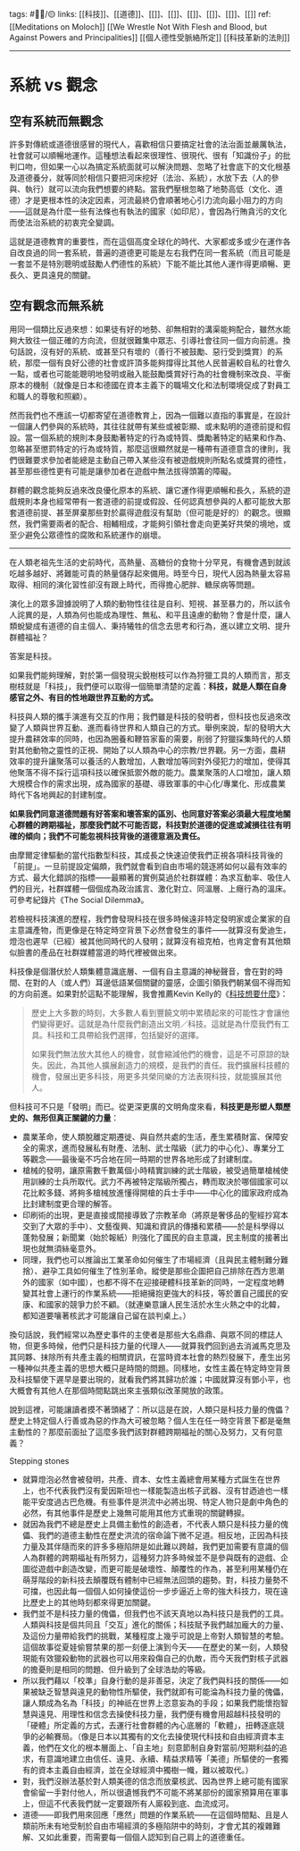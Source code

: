 tags: #✍🏼/🟡 
links: [[科技]]、[[道德]]、[[]]、[[]]、[[]]、[[]]、[[]]、[[]]
ref: 
[[Meditations on Moloch]]
[[We Wrestle Not With Flesh and Blood, but Against Powers and Principalities]]
[[個人德性受脈絡所定]]
[[科技革新的法則]]

---
# 系統 vs 觀念

## 空有系統而無觀念

許多對傳統或道德很感冒的現代人，喜歡相信只要搞定社會的法治面並嚴厲執法，社會就可以順暢地運作。這種想法看起來很理性、很現代、很有「知識份子」的批判口吻，但如果一心以為搞定系統面就可以解決問題、忽略了社會底下的文化根基及道德養分，就等同於相信只要把河床挖好（法治、系統），水放下去（人的參與、執行）就可以流向我們想要的終點。當我們壓根忽略了地勢高低（文化、道德）才是更根本性的決定因素，河流最終仍會順著地心引力流向最小阻力的方向——這就是為什麼一些有法條也有執法的國家（如印尼），會因為行賄貪污的文化而使法治系統的初衷完全變調。

這就是道德教育的重要性，而在這個高度全球化的時代、大家都或多或少在運作各自改良過的同一套系統，普遍的道德更可能是左右我們在同一套系統（而且可能是一套並不是特別聰明或鼓勵人們德性的系統）下能不能比其他人運作得更順暢、更長久、更具遠見的關鍵。

## 空有觀念而無系統

用同一個類比反過來想：如果徒有好的地勢、卻無相對的溝渠能夠配合，雖然水能夠大致往一個正確的方向流，但就很難集中眾志、引導社會往同一個方向前進。換句話說，沒有好的系統、或甚至只有壞的（善行不被鼓勵、惡行受到獎賞）的系統，那麼一個有良好公德的社會或許頂多能夠撐得比其他人民普遍較自私的社會久一點，或者也可能能聰明地發明或融入能鼓勵獎賞好行為的社會機制來改良、平衡原本的機制（就像是日本和德國在資本主義下的職場文化和法制環境促成了對員工和職人的尊敬和照顧）。

然而我們也不應該一切都寄望在道德教育上，因為一個難以直指的事實是，在設計一個讓人們參與的系統時，其往往就帶有某些或被彰顯、或未點明的道德前提和假設。當一個系統的規則本身鼓勵著特定的行為或特質、獎勵著特定的結果和作為、忽略甚至懲罰特定的行為或特質，那麼這很顯然就是一種帶有道德意含的律則，我們很難要求參加者能總是主動自己帶入某些沒有被遊戲規則所點名或獎賞的德性，甚至那些德性更有可能是讓參加者在遊戲中無法拔得頭籌的障礙。

群體的觀念能夠反過來改良優化原本的系統、讓它運作得更順暢和長久，系統的遊戲規則本身也經常帶有一套道德的前提或假設、任何認真想參與的人都可能放大那套道德前提、甚至屏棄那些對於贏得遊戲沒有幫助（但可能是好的）的觀念。很顯然，我們需要兩者的配合、相輔相成，才能夠引領社會走向更美好共榮的境地，或至少避免公眾德性的腐敗和系統運作的崩壞。

---

在人類老祖先生活的史前時代，高熱量、高糖份的食物十分罕見，有機會遇到就該吃越多越好、將難能可貴的熱量儲存起來備用。時至今日，現代人因為熱量太容易取得、相同的演化習性卻沒有跟上時代，而得擔心肥胖、糖尿病等問題。

演化上的眾多證據說明了人類的動物性往往是自利、短視、甚至暴力的，所以該令人詫異的是，人類為何也能成為理性、無私、和平且遠慮的動物？會是什麼，讓人類蛻變成有道德的自主個人、秉持犧牲的信念去思考和行為，進以建立文明、提升群體福祉？

答案是科技。

如果我們能夠理解，對於第一個發現尖銳樹枝可以作為狩獵工具的人類而言，那支樹枝就是「科技」，我們便可以取得一個簡單清楚的定義：**科技，就是人類在自身感官之外、有目的性地跟世界互動的方式。**

科技與人類的攜手演進有交互的作用；我們雖是科技的發明者，但科技也反過來改變了人類與世界互動、進而看待世界和人類自己的方式。舉例來說，犁的發明大大提升農耕效率的同時，也因為圈養和鞭笞家畜的需要，削弱了狩獵採集時代的人類對其他動物之靈性的正視、開始了以人類為中心的宗教/世界觀。另一方面，農耕效率的提升讓聚落可以養活的人數增加，人數增加等同對外侵犯力的增加，使得其他聚落不得不採行這項科技以確保抵禦外敵的能力。農業聚落的人口增加，讓人類大規模合作的需求出現，成為國家的基礎、導致軍事的中心化/專業化、形成農業時代下各地興起的封建制度。


**如果我們同意道德問題有好答案和壞答案的區別、也同意好答案必須最大程度地關心群體的跨期福祉，那麼我們就不可能否認，科技對於道德的促進或減損往往有明確的傾向；我們不可能忽視科技背後的道德意涵及責任。**

由摩爾定律驅動的當代指數型科技，其成長之快速迫使我們正視各項科技背後的「前提」。一旦前提設定偏頗，我們就會看到自由市場的競逐將如何以最有效率的方式、最大化錯誤的指標——最顯著的實例莫過於社群媒體：為求互動率、吸住人們的目光，社群媒體一個個成為政治謠言、激化對立、同溫層、上癮行為的溫床。可參考紀錄片《The Social Dilemma》。




若檢視科技演進的歷程，我們會發現科技在很多時候遠非特定發明家或企業家的自主意識產物，而更像是在特定時空背景下必然會發生的事件——就算沒有愛迪生，燈泡也遲早（已經）被其他同時代的人發明；就算沒有祖克柏，也肯定會有其他類似臉書的產品在社群媒體當道的時代裡被做出來。

科技像是個潛伏於人類集體意識底層、一個有自主意識的神秘聲音，會在對的時間、在對的人（或人們）耳邊低語某個關鍵的靈感，企圖引領我們朝某個不得而知的方向前進。如果對於這點不能理解，我會推薦Kevin Kelly的《[科技想要什麼](https://www.thenewslens.com/article/144474/fullpage)》：

>歷史上大多數的時刻，大多數人看到豐饒文明中累積起來的可能性才會讓他們變得更好。這就是為什麼我們創造出文明／科技。這就是為什麼我們有工具。科技和工具帶給我們選擇，包括變好的選擇。
>
>如果我們無法放大其他人的機會，就會縮減他們的機會，這是不可原諒的缺失。因此，為其他人擴展創造力的規模，是我們的責任。我們擴展科技體的機會，發展出更多科技，用更多共榮同樂的方法表現科技，就能擴展其他人。

但科技可不只是「發明」而已。從更深更廣的文明角度來看，**科技更是形塑人類歷史的、無形但真正關鍵的力量**：

- 農業革命，使人類脫離定期遷徙、與自然共處的生活，產生累積財富、保障安全的需求，進而發展私有財產、法制、武士階級（武力的中心化）、專業分工等觀念——最後毫不巧合地在同一時期的世界各地形成了封建制度。
- 槍械的發明，讓原需數千數萬個小時精實訓練的武士階級，被受過簡單槍械使用訓練的士兵所取代。武力不再被特定階級所獨占，轉而取決於哪個國家可以花比較多錢、將夠多槍械放進懂得開槍的兵士手中——中心化的國家政府成為比封建制度更合理的解答。
- 印刷術的出現，更是直接或間接導致了宗教革命（將原是奢侈品的聖經抄寫本交到了大眾的手中）、文藝復興、知識和資訊的傳播和累積——於是科學得以蓬勃發展；新聞業（始於報紙）則強化了國民的自主意識，民主制度的接著出現也就無須絲毫意外。
- 同理，我們也可以推論出工業革命如何催生了市場經濟（且與民主體制難分難捨）、避孕工具如何催生了性別革命。縱使是那些企圖把自己排除在西方思潮外的國家（如中國），也都不得不在迎接硬體科技革新的同時，一定程度地轉變其社會上運行的作業系統——拒絕擁抱更強大的科技，等於置自己國民的安康、和國家的競爭力於不顧。（就連樂意讓人民生活於水生火熱之中的北韓，都知道要嚷著核武才可能讓自己留在談判桌上。）

換句話說，我們經常以為歷史事件的主使者是那些大名鼎鼎、與眾不同的標誌人物，但更多時候，他們只是科技力量的代理人——就算我們回到過去消滅馬克思及其同夥、抹除所有共產主義的相關資訊，在當時資本社會的熱烈發展下，產生出另一種神似共產主義的思想大概只是時間的問題。同樣地，女性主義在特定時空背景及科技驅使下遲早是要出現的，就看我們將其歸功於誰；中國就算沒有鄧小平，也大概會有其他人在那個時間點跳出來主張類似改革開放的政策。

說到這裡，可能讓讀者摸不著頭緒了：所以這是在說，人類只是科技力量的傀儡？歷史上特定個人行善或為惡的作為大可被忽略？個人生在任一時空背景下都是毫無主動性的？那麼前面扯了這麼多我們該對群體跨期福祉的關心及努力，又有何意義？


Stepping stones
- 就算燈泡必然會被發明，共產、資本、女性主義總會用某種方式誕生在世界上，也不代表我們沒有愛因斯坦也一樣能製造出核子武器、沒有甘迺迪也一樣能平安度過古巴危機。有些事件是洪流中必將出現、特定人物只是劇中角色的必然，有其他事件是歷史上幾無可能用其他方式重現的關鍵轉捩。
- 就因為我們不總是歷史上具備主動性的創造者，不代表人類只是科技力量的傀儡、我們的道德主動性在歷史洪流的宿命論下微不足道。相反地，正因為科技力量及其伴隨而來的許多多極陷阱是如此難以跨越，我們更加需要有意識的個人為群體的跨期福祉有所努力，這種努力許多時候並不是參與既有的遊戲、企圖從遊戲中創造改變，而更可能是破壞性、顛覆性的作為，甚至利用某種仍在萌芽階段的新科技去顛覆既有體制中已經無法回頭的趨勢。對，科技力量勢不可擋，也因此每一個個人如何操使這份一步步逼近上帝的強大科技力，現在遠比歷史上的其他時刻都來得更加關鍵。
- 我們並不是科技力量的傀儡，但我們也不該天真地以為科技只是我們的工具。人類與科技是個共同且「交互」進化的關係；科技賦予我們越加龐大的力量、及這份力量帶給我們的挑戰，某種程度上幾乎可說是上帝對人類智慧的考驗。這個故事從夏娃偷嘗禁果的那一刻便上演到今天——在歷史的某一刻，人類發現能有效獵殺動物的武器也可以用來殺傷自己的仇敵，而今天我們對核子武器的擔憂則是相同的問題、但升級到了全球浩劫的等級。
- 所以我們藉以「校準」自身行動的是非善惡，決定了我們與科技的關係——如果被缺乏智慧與遠見的動物性所驅使，我們就即有可能淪為科技力量的傀儡，讓人類成為名為「科技」的神祇在世界上恣意妄為的手段；如果我們能懷抱智慧與遠見、用理性和信念去操使科技力量，我們便有機會用超越科技發明的「硬體」所定義的方式，去運行社會群體的內心底層的「軟體」，扭轉逐底競爭的必輸賽局。（像是日本以其獨有的文化去操使現代科技和自由經濟資本主義，他們在文化的根本層面上、「自主地」刻意節制自身對當前/短期利益的追求，有意識地建立由信任、遠見、永續、精益求精等「美德」所驅使的一套獨有的資本主義自由經濟，並在全球經濟中獨樹一幟，難以被取代。）
- 對，我們沒辦法基於對人類美德的信念而放棄核武、因為世界上總可能有國家會偷留一手對付他人，所以很遺憾我們不可能不將某部份的國家預算用在軍事上，但這不代表我們就一定要跟所有人廝殺到底、血流成河。
- 道德——即我們用來回應「應然」問題的作業系統——在這個時間點、且是人類前所未有地受制於自由市場經濟的多極陷阱中的時刻，才會尤其的複雜難解、又如此重要，而需要每一個個人認知到自己肩上的道德重任。
